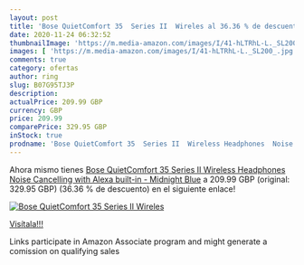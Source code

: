 ```yaml
---
layout: post
title: 'Bose QuietComfort 35  Series II  Wireles al 36.36 % de descuento'
date: 2020-11-24 06:32:52
thumbnailImage: 'https://m.media-amazon.com/images/I/41-hLTRhL-L._SL200_.jpg'
images: [ 'https://m.media-amazon.com/images/I/41-hLTRhL-L._SL200_.jpg' ]
comments: true
category: ofertas
author: ring
slug: B07G95TJ3P
description:
actualPrice: 209.99 GBP
currency: GBP
price: 209.99
comparePrice: 329.95 GBP
inStock: true
prodname: 'Bose QuietComfort 35  Series II  Wireless Headphones  Noise Cancelling with Alexa built-in - Midnight Blue'
---
```


Ahora mismo tienes [Bose QuietComfort 35  Series II  Wireless Headphones  Noise Cancelling with Alexa built-in - Midnight Blue](https://www.amazon.co.uk/dp/B07G95TJ3P/?tag=tolees0a-21) a 209.99 GBP (original: 329.95 GBP) (36.36 %  de descuento) en el siguiente enlace!

[![Bose QuietComfort 35  Series II  Wireles](https://m.media-amazon.com/images/I/41-hLTRhL-L._SL200_.jpg)](https://www.amazon.co.uk/dp/B07G95TJ3P/?tag=tolees0a-21)

[Visítala!!!](https://www.amazon.co.uk/dp/B07G95TJ3P/?tag=tolees0a-21)

Links participate in Amazon Associate program and might generate a comission on qualifying sales
